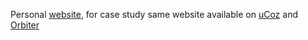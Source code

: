 Personal [website](https://webx-dev.netlify.app/),
for case study same website available on [uCoz](https://cristianhidalgo.do.am/) and [Orbiter](https://webx.orbiter.website/)


